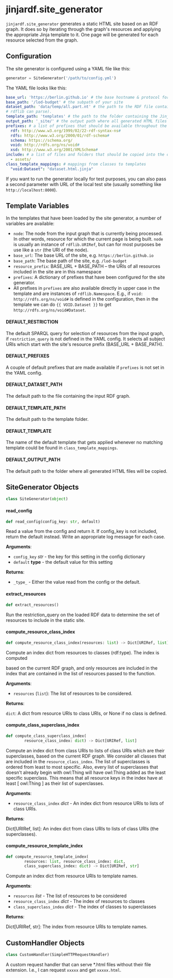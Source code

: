 <a id="jinjardf.site_generator"></a>

# jinjardf.site\_generator

`jinjardf.site_generator` generates a static HTML site based on an RDF graph. It does so by
iterating through the graph's resources and applying the appropriate Jinja template to it.
One page will be generated for each resource selected from the graph.

## Configuration

The site generator is configured using a YAML file like this:

```python
generator = SiteGenerator('/path/to/config.yml')
```

The YAML file looks like this:

```yaml
base_url: 'https://berlin.github.io' # the base hostname & protocol for your site, e.g. http://example.com
base_path: '/lod-budget' # the subpath of your site
dataset_path: 'data/temp/all.part.nt' # the path to the RDF file containing the graph (can be any format that
# rdflib can parse).
template_path: 'templates' # the path to the folder containing the Jinja templates
output_path: '_site/' # the output path where all generated HTML files will be placed
prefixes: # a list of prefixes that should be available throughout the site-generation process
  rdf: http://www.w3.org/1999/02/22-rdf-syntax-ns#
  rdfs: http://www.w3.org/2000/01/rdf-schema#
  schema: https://schema.org/
  void: http://rdfs.org/ns/void#
  xsd: http://www.w3.org/2001/XMLSchema#
include: # a list of files and folders that should be copied into the output_path
  - assets/
class_template_mappings: # mappings from classes to templates
  "void:Dataset": "dataset.html.jinja"
```

If you want to run the generator locally for test purposes, you can also pass a second parameter with
URL of the local test site (usually something like `http://localhost:8000`).

## Template Variables

In the templates that have been loaded by the site generator, a number of variables are
available:

- `node`: The node from the input graph that is currently being processed. In other words, resource
for which the current page is being built. `node` is usually an instance of `rdflib.URIRef`, but can
for most purposes be use like a `str` (the URI of the node).
- `base_url`: The base URL of the site, e.g. `https://berlin.github.io`
- `base_path`: The base path of the site, e.g. `/lod-budget`
- `resource_prefix`: BASE_URL + BASE_PATH – the URIs of all resources included in the site are in this namespace
- `prefixes`: A dictionary of prefixes that have been configured for the site generator.
- All prefixes in `prefixes` are also available directly in upper case in the template and are instances
of `rdflib.Namespace`. E.g., if `void: http://rdfs.org/ns/void#` is defined in the configuration, then
in the template we can do `{{ VOID.Dataset }}` to get `http://rdfs.org/ns/void#Dataset`.

<a id="jinjardf.site_generator.DEFAULT_RESTRICTION"></a>

#### DEFAULT\_RESTRICTION

The default SPARQL query for selection of resources from the input graph, if
`restriction_query` is not defined in the YAML config.
It selects all subject URIs which start with the site's resource prefix
(BASE_URL + BASE_PATH).

<a id="jinjardf.site_generator.DEFAULT_PREFIXES"></a>

#### DEFAULT\_PREFIXES

A couple of default prefixes that are made available if `prefixes` is not set
in the YAML config.

<a id="jinjardf.site_generator.DEFAULT_DATASET_PATH"></a>

#### DEFAULT\_DATASET\_PATH

The default path to the file containing the input RDF graph.

<a id="jinjardf.site_generator.DEFAULT_TEMPLATE_PATH"></a>

#### DEFAULT\_TEMPLATE\_PATH

The default path to the template folder.

<a id="jinjardf.site_generator.DEFAULT_TEMPLATE"></a>

#### DEFAULT\_TEMPLATE

The name of the default template that gets applied whenever no matching template could be
found in `class_template_mappings`.

<a id="jinjardf.site_generator.DEFAULT_OUTPUT_PATH"></a>

#### DEFAULT\_OUTPUT\_PATH

The default path to the folder where all generated HTML files will be copied.

<a id="jinjardf.site_generator.SiteGenerator"></a>

## SiteGenerator Objects

```python
class SiteGenerator(object)
```

<a id="jinjardf.site_generator.SiteGenerator.read_config"></a>

#### read\_config

```python
def read_config(config_key: str, default)
```

Read a value from the config and return it. If config_key is not included,
return the default instead. Write an appropriate log message for each case.

**Arguments**:

- `config_key` _str_ - the key for this setting in the config dictionary
- `default` __type__ - the default value for this setting
  

**Returns**:

- `_type_` - Either the value read from the config or the default.

<a id="jinjardf.site_generator.SiteGenerator.extract_resources"></a>

#### extract\_resources

```python
def extract_resources()
```

Run the restriction_query on the loaded RDF data to determine the set
of resources to include in the static site.

<a id="jinjardf.site_generator.SiteGenerator.compute_resource_class_index"></a>

#### compute\_resource\_class\_index

```python
def compute_resource_class_index(resources: list) -> Dict[URIRef, list]
```

Compute an index dict from resources to classes (rdf:type). The index is computed

based on the current RDF graph, and only resources are included in the index that are
contained in the list of resources passed to the function.

**Arguments**:

- `resources` (`list`): The list of resources to be considered.

**Returns**:

`dict`: A dict from resource URIs to class URIs, or None if no class is defined.

<a id="jinjardf.site_generator.SiteGenerator.compute_class_superclass_index"></a>

#### compute\_class\_superclass\_index

```python
def compute_class_superclass_index(
        resource_class_index: dict) -> Dict[URIRef, list]
```

Compute an index dict from class URIs to lists of class URIs which are their
superclasses, based on the current RDF graph. We consider all classes that are included
in the `resource_class_index`.
The list of superclasses is ordered from least to most specific. Also, every list of
superclasses that doesn't already begin with owl:Thing will have owl:Thing added as the
least specific superclass. This means that all resource keys in the index have at least
[ owl:Thing ] as their list of superclasses.

**Arguments**:

- `resource_class_index` _dict_ - An index dict from resource URIs to lists of class URIs.
  

**Returns**:

  Dict[URIRef, list]: An index dict from class URIs to lists of class URIs (the superclasses).

<a id="jinjardf.site_generator.SiteGenerator.compute_resource_template_index"></a>

#### compute\_resource\_template\_index

```python
def compute_resource_template_index(
        resources: list, resource_class_index: dict,
        class_superclass_index: dict) -> Dict[URIRef, str]
```

Compute an index dict from resource URIs to template names.

**Arguments**:

- `resources` _list_ - The list of resources to be considered
- `resource_class_index` _dict_ - The index of resources to classes
- `class_superclass_index` _dict_ - The index of classes to superclasses
  

**Returns**:

  Dict[URIRef, str]: The index from resource URIs to template names.

<a id="jinjardf.site_generator.CustomHandler"></a>

## CustomHandler Objects

```python
class CustomHandler(SimpleHTTPRequestHandler)
```

A custom request handler that can serve *.html files without their file extension.
I.e., I can request `xxxxx` and get `xxxxx.html`.

